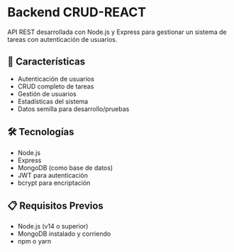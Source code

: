 # Backend CRUD-REACT
API REST desarrollada con Node.js y Express para gestionar un sistema de tareas con autenticación de usuarios.
## 🚀 Características

- Autenticación de usuarios
- CRUD completo de tareas
- Gestión de usuarios
- Estadísticas del sistema
- Datos semilla para desarrollo/pruebas

## 🛠️ Tecnologías

- Node.js
- Express
- MongoDB (como base de datos)
- JWT para autenticación
- bcrypt para encriptación

## 📋 Requisitos Previos

- Node.js (v14 o superior)
- MongoDB instalado y corriendo
- npm o yarn
